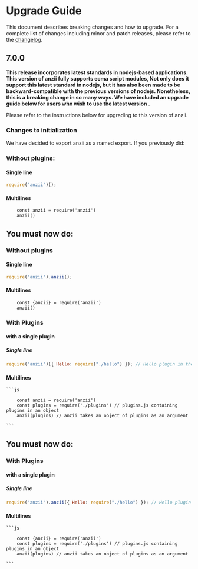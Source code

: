 # Upgrade Guide

This document describes breaking changes and how to upgrade. For a complete list of changes including minor and patch releases, please refer to the [changelog](CHANGELOG.md).

## 7.0.0

**This release incorporates latest standards in nodejs-based applications. This version of anzii fully supports ecma script modules, Not only does it support this latest standard in nodejs, but it has also been made to be backward-compatible with the previous versions of nodejs. Nonetheless, this is a breaking change in so many ways. We have included an upgrade guide below for users who wish to use the latest version .**

Please refer to the instructions below for upgrading to this version of anzii.

### Changes to initialization

We have decided to export anzii as a named export. If you previously did:

### Without plugins:

#### Single line

```js
require("anzii")();
```

#### Multilines

```
    const anzii = require('anzii')
    anzii()

```

## You must now do:

### Without plugins

#### Single line

```js
require("anzii").anzii();
```

#### Multilines

```
    const {anzii} = require('anzii')
    anzii()

```

### With Plugins

#### with a single plugin

##### Single line

```js
require("anzii")({ Hello: require("./hello") }); // Hello plugin in the same directory
```

#### Multilines

    ```js

        const anzii = require('anzii')
        const plugins = require('./plugins') // plugins.js containing plugins in an object
        anzii(plugins) // anzii takes an object of plugins as an argument

    ```

## You must now do:

### With Plugins

#### with a single plugin

##### Single line

```js
require("anzii").anzii({ Hello: require("./hello") }); // Hello plugin in the same directory
```

#### Multilines

    ```js

        const {anzii} = require('anzii')
        const plugins = require('./plugins') // plugins.js containing plugins in an object
        anzii(plugins) // anzii takes an object of plugins as an argument

    ```
